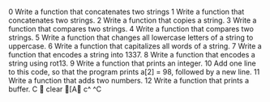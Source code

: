 0 Write a function that concatenates two strings
1 Write a function that concatenates two strings.
2 Write a function that copies a string.
3 Write a function that compares two strings.
4 Write a function that compares two strings.
5 Write a function that changes all lowercase letters of a string to uppercase.
6 Write a function that capitalizes all words of a string.
7 Write a function that encodes a string into 1337.
8 Write a function that encodes a string using rot13.
9 Write a function that prints an integer.
10 Add one line to this code, so that the program prints a[2] = 98, followed by a new line.
11 Write a function that adds two numbers.
12 Write a function that prints a buffer.
C

clear
[A
c^
^C
